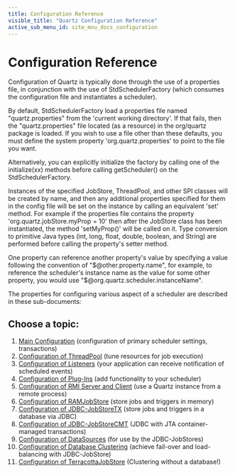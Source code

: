 ```yaml
---
title: Configuration Reference
visible_title: "Quartz Configuration Reference"
active_sub_menu_id: site_mnu_docs_configuration
---
```

# Configuration Reference

Configuration of Quartz is typically done through the use of a properties file, in conjunction with the use of
StdSchedulerFactory (which consumes the configuration file and instantiates a scheduler).


By default, StdSchedulerFactory load a properties file named "quartz.properties" from the 'current working directory'.
If that fails, then the "quartz.properties" file located (as a resource) in the org/quartz package is loaded. If you
wish to use a file other than these defaults, you must define the system property 'org.quartz.properties' to point to
the file you want.

Alternatively, you can explicitly initialize the factory by calling one of the initialize(xx) methods before
calling getScheduler() on the StdSchedulerFactory.

Instances of the specified JobStore, ThreadPool, and other SPI classes will be created by name, and then any
additional properties specified for them in the config file will be set on the instance by calling an equivalent 'set'
method. For example if the properties file contains the property 'org.quartz.jobStore.myProp = 10' then after the
JobStore class has been instantiated, the method 'setMyProp()' will be called on it. Type conversion to primitive
Java types (int, long, float, double, boolean, and String) are performed before calling the property's setter
method.

One property can reference another property's value by specifying a value following the convention of
"$@other.property.name", for example, to reference the scheduler's instance name as the value for some other property,
you would use "$@org.quartz.scheduler.instanceName".

The properties for configuring various aspect of a scheduler are described in these sub-documents:

## Choose a topic:

1. <a href="/documentation/quartz-2.2.2/configuration/ConfigMain.html">Main Configuration</a> (configuration of primary scheduler settings,
    transactions)
1. <a href="/documentation/quartz-2.2.2/configuration/ConfigThreadPool.html">Configuration of ThreadPool</a> (tune resources for job execution)
1. <a href="/documentation/quartz-2.2.2/configuration/ConfigListeners.html">Configuration of Listeners</a> (your application can receive notification of
    scheduled events)
1. <a href="/documentation/quartz-2.2.2/configuration/ConfigPlugins.html">Configuration of Plug-Ins</a> (add functionality to your scheduler)
1. <a href="/documentation/quartz-2.2.2/configuration/ConfigRMI.html">Configuration of RMI Server and Client</a> (use a Quartz instance from a remote
    process)
1. <a href="/documentation/quartz-2.2.2/configuration/ConfigRAMJobStore.html">Configuration of RAMJobStore</a> (store jobs and triggers in memory)
1. <a href="/documentation/quartz-2.2.2/configuration/ConfigJobStoreTX.html">Configuration of JDBC-JobStoreTX</a> (store jobs and triggers in a database
    via JDBC)
1. <a href="/documentation/quartz-2.2.2/configuration/ConfigJobStoreCMT.html">Configuration of JDBC-JobStoreCMT</a> (JDBC with JTA container-managed
    transactions)
1. <a href="/documentation/quartz-2.2.2/configuration/ConfigDataSources.html">Configuration of DataSources</a> (for use by the JDBC-JobStores)
1. <a href="/documentation/quartz-2.2.2/configuration/ConfigJDBCJobStoreClustering.html">Configuration of Database Clustering</a> (achieve fail-over and
    load-balancing with JDBC-JobStore)
1. <a href="/documentation/quartz-2.2.2/configuration/ConfigTerracottaJobStore.html">Configuration of TerracottaJobStore</a> (Clustering without a database!)
